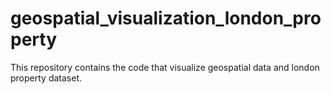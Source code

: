 # geospatial_visualization_london_property
This repository contains the code that visualize geospatial data and london property dataset.
